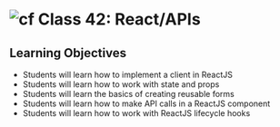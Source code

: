 # ![cf](http://i.imgur.com/7v5ASc8.png) Class 42: React/APIs

## Learning Objectives

- Students will learn how to implement a client in ReactJS
- Students will learn how to work with state and props
- Students will learn the basics of creating reusable forms
- Students will learn how to make API calls in a ReactJS component
- Students will learn how to work with ReactJS lifecycle hooks

